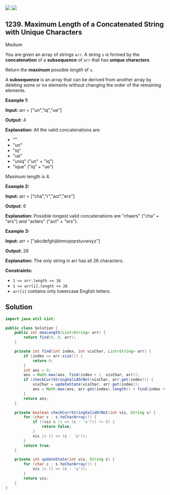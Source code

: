 [![](https://img.shields.io/github/stars/javadev/LeetCode-in-Java?label=Stars&style=flat-square)](https://github.com/javadev/LeetCode-in-Java)
[![](https://img.shields.io/github/forks/javadev/LeetCode-in-Java?label=Fork%20me%20on%20GitHub%20&style=flat-square)](https://github.com/javadev/LeetCode-in-Java/fork)

## 1239\. Maximum Length of a Concatenated String with Unique Characters

Medium

You are given an array of strings `arr`. A string `s` is formed by the **concatenation** of a **subsequence** of `arr` that has **unique characters**.

Return _the **maximum** possible length_ of `s`.

A **subsequence** is an array that can be derived from another array by deleting some or no elements without changing the order of the remaining elements.

**Example 1:**

**Input:** arr = ["un","iq","ue"]

**Output:** 4

**Explanation:** All the valid concatenations are: 
- "" 
- "un" 
- "iq" 
- "ue" 
- "uniq" ("un" + "iq") 
- "ique" ("iq" + "ue") 
  
Maximum length is 4.

**Example 2:**

**Input:** arr = ["cha","r","act","ers"]

**Output:** 6

**Explanation:** Possible longest valid concatenations are "chaers" ("cha" + "ers") and "acters" ("act" + "ers").

**Example 3:**

**Input:** arr = ["abcdefghijklmnopqrstuvwxyz"]

**Output:** 26

**Explanation:** The only string in arr has all 26 characters.

**Constraints:**

*   `1 <= arr.length <= 16`
*   `1 <= arr[i].length <= 26`
*   `arr[i]` contains only lowercase English letters.

## Solution

```java
import java.util.List;

public class Solution {
    public int maxLength(List<String> arr) {
        return find(0, 0, arr);
    }

    private int find(int index, int visChar, List<String> arr) {
        if (index == arr.size()) {
            return 0;
        }
        int ans = 0;
        ans = Math.max(ans, find(index + 1, visChar, arr));
        if (checkCurrStringValidOrNot(visChar, arr.get(index))) {
            visChar = updateState(visChar, arr.get(index));
            ans = Math.max(ans, arr.get(index).length() + find(index + 1, visChar, arr));
        }
        return ans;
    }

    private boolean checkCurrStringValidOrNot(int vis, String s) {
        for (char c : s.toCharArray()) {
            if ((vis & (1 << (c - 'a'))) != 0) {
                return false;
            }
            vis |= (1 << (c - 'a'));
        }
        return true;
    }

    private int updateState(int vis, String s) {
        for (char c : s.toCharArray()) {
            vis |= (1 << (c - 'a'));
        }
        return vis;
    }
}
```